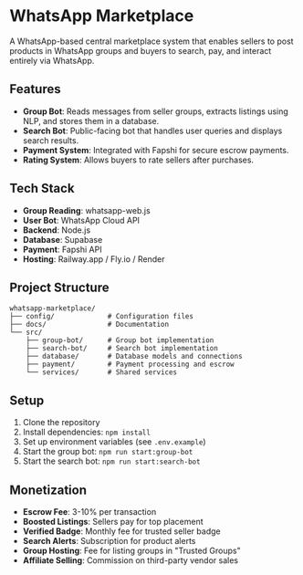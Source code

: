 # WhatsApp Marketplace

A WhatsApp-based central marketplace system that enables sellers to post products in WhatsApp groups and buyers to search, pay, and interact entirely via WhatsApp.

## Features

- **Group Bot**: Reads messages from seller groups, extracts listings using NLP, and stores them in a database.
- **Search Bot**: Public-facing bot that handles user queries and displays search results.
- **Payment System**: Integrated with Fapshi for secure escrow payments.
- **Rating System**: Allows buyers to rate sellers after purchases.

## Tech Stack

- **Group Reading**: whatsapp-web.js
- **User Bot**: WhatsApp Cloud API
- **Backend**: Node.js
- **Database**: Supabase
- **Payment**: Fapshi API
- **Hosting**: Railway.app / Fly.io / Render

## Project Structure

```
whatsapp-marketplace/
├── config/             # Configuration files
├── docs/               # Documentation
└── src/
    ├── group-bot/      # Group bot implementation
    ├── search-bot/     # Search bot implementation
    ├── database/       # Database models and connections
    ├── payment/        # Payment processing and escrow
    └── services/       # Shared services
```

## Setup

1. Clone the repository
2. Install dependencies: `npm install`
3. Set up environment variables (see `.env.example`)
4. Start the group bot: `npm run start:group-bot`
5. Start the search bot: `npm run start:search-bot`

## Monetization

- **Escrow Fee**: 3-10% per transaction
- **Boosted Listings**: Sellers pay for top placement
- **Verified Badge**: Monthly fee for trusted seller badge
- **Search Alerts**: Subscription for product alerts
- **Group Hosting**: Fee for listing groups in "Trusted Groups"
- **Affiliate Selling**: Commission on third-party vendor sales
